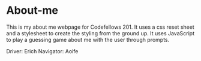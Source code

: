# About-me

This is my about me webpage for Codefellows 201. It uses a css reset sheet and a stylesheet to create the styling from the ground up. It uses JavaScript to play a guessing game about me with the user through prompts.

Driver: Erich
Navigator: Aoife
